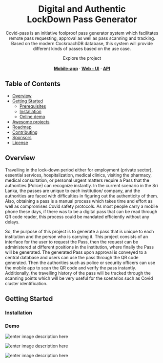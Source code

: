 
<p align="center">
  <h1 align="center">Digital and Authentic 
    <br />
    LockDown Pass Generator</h1>
     <p align="center">
   Covid-pass is an initiative foolproof pass generator system which facilitates remote pass requesting, approval as well as pass scanning and tracking. Based on the modern CockroachDB database, this system will provide different kinds of passes based on the use case.
   
  </p>
  <p align="center">
   Explore the project</a>
    <br />
    <br />
    <a href="https://github.com/Madushan98/software_project_mobile"><strong>Mobile-app</strong></a>
     ·
    <a href="https://github.com/Nims98/Covid_Pass"><strong>Web - UI</strong></a>
    ·
    <a href="https://github.com/Madushan98/webApi-softwareProject"><strong>API</strong></a>
  </p>
</p>
<div align="center">

</div>

<!-- TABLE OF CONTENTS -->
## Table of Contents

* [Overview](#Overview)
* [Getting Started](#getting-started)
  * [Prerequisites](#prerequisites)
  * [Installation](#installation)
  * [Online demo](#online-demo)
* [Awesome projects](#Awesome-projects)
* [Roadmap](#roadmap)
* [Contributing](#contributing)
* [Sponsors](#sponsors)
* [License](#license)


## Overview

Travelling in the lock-down period either for employment (private sector), essential services, hospitalization, medical clinics, visiting the pharmacy, medical consultation, or personal urgent matters require a Pass that the authorities (Police) can recognize instantly. In the current scenario in the Sri Lanka, the passes are unique to each institution/ company, and the authorities are faced with difficulties in figuring out the authenticity of them. Also, obtaining a pass is a manual process which takes time and effort as well as compromises Covid safety protocols. As most people carry a mobile phone these days, if there was to be a digital pass that can be read through QR code reader, this process could be mandated efficiently without any delays.

So, the purpose of this project is to generate a pass that is unique to each institution and the person who is carrying it. This project consists of an interface for the user to request the Pass, then the request can be administered at different positions in the institution, where finally the Pass will be generated. The generated Pass upon approval is conveyed to a central database and users can use the pass through the QR code generated. Then the authorities such as police or security officers can use the mobile app to scan the QR code and verify the pass instantly. Additionally, the travelling history of the pass will be tracked through the scanning points which will be very useful for the scenarios such as Covid cluster identification.

## Getting Started

### Installation

### Demo

![enter image description here](https://lh3.googleusercontent.com/U57NacBPm3wlW4S_IKO1_Z38YUuGXN8jM_NljvcusChUZh22MTCGB1IONB8KvRftGPSYotkfOefDxTCB1ysh3v7aIugVtxZossfBB4JMl9-DSgOIqDae4wyNJ3DnDS9TxfJSv07SVi6OPDElv5B0sOc6BZOp2qUq99F62Mu6bXLFPdFkbaf-URbOTXs7ehWA5HzGOjyUJ6FsIMgE64fVCzxWVUPFzeDLNvdTT_5mAug4FL8hfLXblKuf5EsRTKvmxWnXy7BUiWnEDojJtMz6MToid8XayXcuOCnjYJo6toWGbl3WICg3gjkydNXr6kU85Q-3ytHigyioKFrSH5G8ifGztpGPGjBsyrMDkB4jCqcS0H0gb0xnAy5LiTfDCAXtQ_kls-urJpi5jutQvMyv-wg5PNr7A7wjA35rPnjbY-mUrh1JHMKBvZ8WeGru0locZnmNf3lS1cuJ0Gzw7NUGwBYuwrsDUTqzcZrEyRLRtzIMkxCOMFUq7LDIon4BSjjVUsL-JbiD-ToLVo9Kb9vkHzax4N6ePqL1gtffF3IEjiKR_FlfNOTr1RVlpJCTzvpzZlaQBwduWFtD1rIeIhYLOQdyT-LV3c3onjzKkNTrg_IjtWR7OG1b2YelPPx4ZhPomvHPv41UJBpG4gRGP-4ll3LOlpT4dEnzFDT563r1rItP7jWD1PC1ktmIJE_DnCu8qSK6BcuXC1wzt2jgdcxldhCERIMC9nUEEhdElujyOcD7D9RiY9WPI3hw3Y7-4b0aB1-rHz6io-vRrRankBLQeJqRV406iNIq413rCZ7hIpmOMCmnSYQvqYAbn_kmbsE_D16SsJUHBSFj42M7tn2E7RJYhAeCmw4hGTW-a9OZRPo2-J7yjK9wO76NTgIUriGO1RfhpV0ZpEv2uIBRZ_0S5s0r7RahIJbP3495QAk_zvbvZIP0=w554-h933-no?authuser=0)

![enter image description here](https://lh3.googleusercontent.com/za_GC8KU0bc9PGOYis2fgIuYphdWbC3WuMoIC1_IC7e7tPKPKLwX7GeJJzLeu_wBNqv3lz7lbHcR3bULbWzuGCizqtyGI8rptFuSeifSgu_sZcReDfBvDOjNzE3WzHaOfKuID3wP-H5ol7Gfui9_kkfuYehOeApRM2BuXqWT0GPirFCEtnPlQwKkbkZW3Z8YHQgolZrjA4PVNKq8UqcSo4rANeOrZDOpGoOY7FKik8M1vwF2T38ng487zV0IiJ5BOVCbtfWEiwUdmo7mcdvTOQT9w5_t8UA85Jf9PaLHIYgYEzd1e18sWa_4K57eqbH3bRWcdLpxjMv-SFvJSgfuEEKScMC_7Wdrnyu11WtU14cTHF9zKw-mxEolBLcYZHKyWUlx-DffHHJ8tIt4shLS0i7f64ztdcjL-4UHzcGQBGMigf53Y3kb8Zv_2M8qamf_8uIqylmW36CeR5ktLuLAnw4qbpTyQq_2Iq7WQhepfRFVcQY8zQdDcKnQavsU6GMAhyiMwPzhp-rD9a5MqNQs8tv-geVfLB-0WQoIOPehl0-Pl3rtuzGUNs1Ln4GNpyQbie2F3s_xwmuou_ABIcf4COGgT4Na9cAkW0CEt62VKCf7RXlAOjDcxT2fQdxNp-SiHLS5bMU2l8kgWzenUYUjRVcvwFj-_cOYMAtH4VFoOOnRHv0FP6NDNYBl7LDWcHNL407nHc1qe3DjmbtPtxd_i0f_mxBfX6vP3iRDPks4056H7mLc_MM6aFL2bBGwlUJn_liczFCpPv5tQvmHvHhze9L30RGPEBqKq9i6QGkrWJjLi3FnjFNJX7o2x6K7Mz64ZaP4V8qga-yjOUXRfr-oPLqu-1ZNXh5lYmIsY74uTuuFFPUFrwCwlAkiJhSI69nRbnY0SFUP2EHuLUod8_736ocL3caaiC02xVrsmJIxUHOr-KQ2=w554-h933-no?authuser=0)

![enter image description here](https://lh3.googleusercontent.com/za_GC8KU0bc9PGOYis2fgIuYphdWbC3WuMoIC1_IC7e7tPKPKLwX7GeJJzLeu_wBNqv3lz7lbHcR3bULbWzuGCizqtyGI8rptFuSeifSgu_sZcReDfBvDOjNzE3WzHaOfKuID3wP-H5ol7Gfui9_kkfuYehOeApRM2BuXqWT0GPirFCEtnPlQwKkbkZW3Z8YHQgolZrjA4PVNKq8UqcSo4rANeOrZDOpGoOY7FKik8M1vwF2T38ng487zV0IiJ5BOVCbtfWEiwUdmo7mcdvTOQT9w5_t8UA85Jf9PaLHIYgYEzd1e18sWa_4K57eqbH3bRWcdLpxjMv-SFvJSgfuEEKScMC_7Wdrnyu11WtU14cTHF9zKw-mxEolBLcYZHKyWUlx-DffHHJ8tIt4shLS0i7f64ztdcjL-4UHzcGQBGMigf53Y3kb8Zv_2M8qamf_8uIqylmW36CeR5ktLuLAnw4qbpTyQq_2Iq7WQhepfRFVcQY8zQdDcKnQavsU6GMAhyiMwPzhp-rD9a5MqNQs8tv-geVfLB-0WQoIOPehl0-Pl3rtuzGUNs1Ln4GNpyQbie2F3s_xwmuou_ABIcf4COGgT4Na9cAkW0CEt62VKCf7RXlAOjDcxT2fQdxNp-SiHLS5bMU2l8kgWzenUYUjRVcvwFj-_cOYMAtH4VFoOOnRHv0FP6NDNYBl7LDWcHNL407nHc1qe3DjmbtPtxd_i0f_mxBfX6vP3iRDPks4056H7mLc_MM6aFL2bBGwlUJn_liczFCpPv5tQvmHvHhze9L30RGPEBqKq9i6QGkrWJjLi3FnjFNJX7o2x6K7Mz64ZaP4V8qga-yjOUXRfr-oPLqu-1ZNXh5lYmIsY74uTuuFFPUFrwCwlAkiJhSI69nRbnY0SFUP2EHuLUod8_736ocL3caaiC02xVrsmJIxUHOr-KQ2=w554-h933-no?authuser=0)



